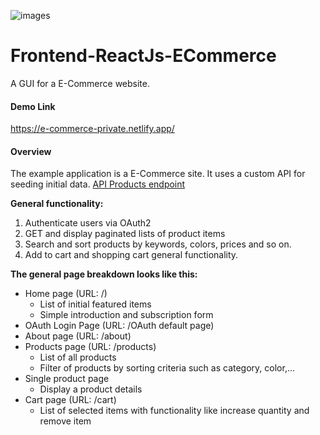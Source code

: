 ![images](https://github.com/gothinkster/react-redux-realworld-example-app/blob/master/project-logo.png)

# Frontend-ReactJs-ECommerce

A GUI for a E-Commerce website.

#### Demo Link

https://e-commerce-private.netlify.app/

#### Overview

The example application is a E-Commerce site. It uses a custom API for seeding initial data. [API Products endpoint](https://course-api.com/react-store-products)

**General functionality:** 

1. Authenticate users via OAuth2
2. GET and display paginated lists of product items
3. Search and sort products by keywords, colors, prices and so on.
4. Add to cart and shopping cart general functionality.


**The general page breakdown looks like this:**

* Home page (URL: /)
  * List of initial featured items
  * Simple introduction and subscription form
* OAuth Login Page (URL: /OAuth default page)
* About page (URL: /about)
* Products page (URL: /products)
  * List of all products
  * Filter of products by sorting criteria such as category, color,...
* Single product page
  * Display a product details
* Cart page (URL: /cart)
  * List of selected items with functionality like increase quantity and remove item

